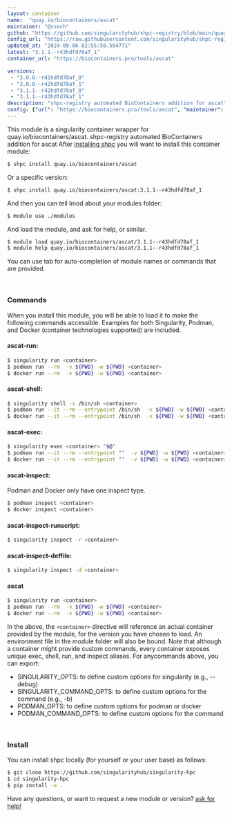 ```yaml
---
layout: container
name:  "quay.io/biocontainers/ascat"
maintainer: "@vsoch"
github: "https://github.com/singularityhub/shpc-registry/blob/main/quay.io/biocontainers/ascat/container.yaml"
config_url: "https://raw.githubusercontent.com/singularityhub/shpc-registry/main/quay.io/biocontainers/ascat/container.yaml"
updated_at: "2024-09-06 02:55:50.564771"
latest: "3.1.1--r43hdfd78af_1"
container_url: "https://biocontainers.pro/tools/ascat"

versions:
 - "3.0.0--r41hdfd78af_0"
 - "3.0.0--r42hdfd78af_1"
 - "3.1.1--r42hdfd78af_0"
 - "3.1.1--r43hdfd78af_1"
description: "shpc-registry automated BioContainers addition for ascat"
config: {"url": "https://biocontainers.pro/tools/ascat", "maintainer": "@vsoch", "description": "shpc-registry automated BioContainers addition for ascat", "latest": {"3.1.1--r43hdfd78af_1": "sha256:f831ea28459c358016eb38976b114c04274cc4a5d481d0b7418bbf00fa90a851"}, "tags": {"3.0.0--r41hdfd78af_0": "sha256:e2848d59330279ee11ca493300ec507dfeed5261cdb729d6719b857a0d855dd1", "3.0.0--r42hdfd78af_1": "sha256:f8c11375b1ac1b50d5b85196e35ff5af94ded8d45fd0a69a4657d02a21355e12", "3.1.1--r42hdfd78af_0": "sha256:d9fdf22f84f1af0c202a9d90336a7d49aea163d93b384455cd0f4662550bc9cf", "3.1.1--r43hdfd78af_1": "sha256:f831ea28459c358016eb38976b114c04274cc4a5d481d0b7418bbf00fa90a851"}, "docker": "quay.io/biocontainers/ascat"}
---
```


This module is a singularity container wrapper for quay.io/biocontainers/ascat.
shpc-registry automated BioContainers addition for ascat
After [installing shpc](#install) you will want to install this container module:


```bash
$ shpc install quay.io/biocontainers/ascat
```

Or a specific version:

```bash
$ shpc install quay.io/biocontainers/ascat:3.1.1--r43hdfd78af_1
```

And then you can tell lmod about your modules folder:

```bash
$ module use ./modules
```

And load the module, and ask for help, or similar.

```bash
$ module load quay.io/biocontainers/ascat/3.1.1--r43hdfd78af_1
$ module help quay.io/biocontainers/ascat/3.1.1--r43hdfd78af_1
```

You can use tab for auto-completion of module names or commands that are provided.

<br>

### Commands

When you install this module, you will be able to load it to make the following commands accessible.
Examples for both Singularity, Podman, and Docker (container technologies supported) are included.

#### ascat-run:

```bash
$ singularity run <container>
$ podman run --rm  -v ${PWD} -w ${PWD} <container>
$ docker run --rm  -v ${PWD} -w ${PWD} <container>
```

#### ascat-shell:

```bash
$ singularity shell -s /bin/sh <container>
$ podman run --it --rm --entrypoint /bin/sh  -v ${PWD} -w ${PWD} <container>
$ docker run --it --rm --entrypoint /bin/sh  -v ${PWD} -w ${PWD} <container>
```

#### ascat-exec:

```bash
$ singularity exec <container> "$@"
$ podman run --it --rm --entrypoint ""  -v ${PWD} -w ${PWD} <container> "$@"
$ docker run --it --rm --entrypoint ""  -v ${PWD} -w ${PWD} <container> "$@"
```

#### ascat-inspect:

Podman and Docker only have one inspect type.

```bash
$ podman inspect <container>
$ docker inspect <container>
```

#### ascat-inspect-runscript:

```bash
$ singularity inspect -r <container>
```

#### ascat-inspect-deffile:

```bash
$ singularity inspect -d <container>
```



#### ascat

```bash
$ singularity run <container>
$ podman run --rm  -v ${PWD} -w ${PWD} <container>
$ docker run --rm  -v ${PWD} -w ${PWD} <container>
```


In the above, the `<container>` directive will reference an actual container provided
by the module, for the version you have chosen to load. An environment file in the
module folder will also be bound. Note that although a container
might provide custom commands, every container exposes unique exec, shell, run, and
inspect aliases. For anycommands above, you can export:

 - SINGULARITY_OPTS: to define custom options for singularity (e.g., --debug)
 - SINGULARITY_COMMAND_OPTS: to define custom options for the command (e.g., -b)
 - PODMAN_OPTS: to define custom options for podman or docker
 - PODMAN_COMMAND_OPTS: to define custom options for the command

<br>

### Install

You can install shpc locally (for yourself or your user base) as follows:

```bash
$ git clone https://github.com/singularityhub/singularity-hpc
$ cd singularity-hpc
$ pip install -e .
```

Have any questions, or want to request a new module or version? [ask for help!](https://github.com/singularityhub/singularity-hpc/issues)